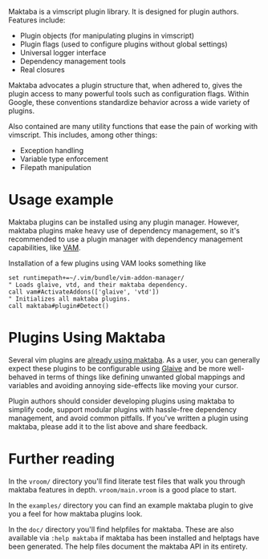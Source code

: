 Maktaba is a vimscript plugin library. It is designed for plugin authors.
Features include:

* Plugin objects (for manipulating plugins in vimscript)
* Plugin flags (used to configure plugins without global settings)
* Universal logger interface
* Dependency management tools
* Real closures

Maktaba advocates a plugin structure that, when adhered to, gives the plugin
access to many powerful tools such as configuration flags. Within Google, these
conventions standardize behavior across a wide variety of plugins.

Also contained are many utility functions that ease the pain of working with
vimscript. This includes, among other things:

* Exception handling
* Variable type enforcement
* Filepath manipulation

# Usage example

Maktaba plugins can be installed using any plugin manager. However, maktaba
plugins make heavy use of dependency management, so it's recommended to use a
plugin manager with dependency management capabilities, like
[VAM](https://github.com/MarcWeber/vim-addon-manager).

Installation of a few plugins using VAM looks something like
```vim
set runtimepath+=~/.vim/bundle/vim-addon-manager/
" Loads glaive, vtd, and their maktaba dependency.
call vam#ActivateAddons(['glaive', 'vtd'])
" Initializes all maktaba plugins.
call maktaba#plugin#Detect()
```

# Plugins Using Maktaba

Several vim plugins are
[already using maktaba](https://github.com/google/maktaba/wiki/Plugins-Using-Maktaba).
As a user, you can generally expect these plugins to be configurable using
[Glaive](https://github.com/google/glaive) and be more well-behaved in terms of
things like defining unwanted global mappings and variables and avoiding
annoying side-effects like moving your cursor.

Plugin authors should consider developing plugins using maktaba to simplify
code, support modular plugins with hassle-free dependency management, and avoid
common pitfalls. If you've written a plugin using maktaba, please add it to the
list above and share feedback.

# Further reading

In the `vroom/` directory you'll find literate test files that walk you through
maktaba features in depth. `vroom/main.vroom` is a good place to start.

In the `examples/` directory you can find an example maktaba plugin to give you
a feel for how maktaba plugins look.

In the `doc/` directory you'll find helpfiles for maktaba. These are also
available via `:help maktaba` if maktaba has been installed and helptags have
been generated. The help files document the maktaba API in its entirety.
